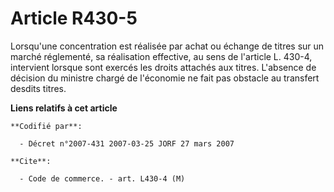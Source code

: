 # Article R430-5

Lorsqu'une concentration est réalisée par achat ou échange de titres sur un marché réglementé, sa réalisation effective, au
sens de l'article L. 430-4, intervient lorsque sont exercés les droits attachés aux titres. L'absence de décision du ministre
chargé de l'économie ne fait pas obstacle au transfert desdits titres.

**Liens relatifs à cet article**

	**Codifié par**:

	  - Décret n°2007-431 2007-03-25 JORF 27 mars 2007

	**Cite**:

	  - Code de commerce. - art. L430-4 (M)
